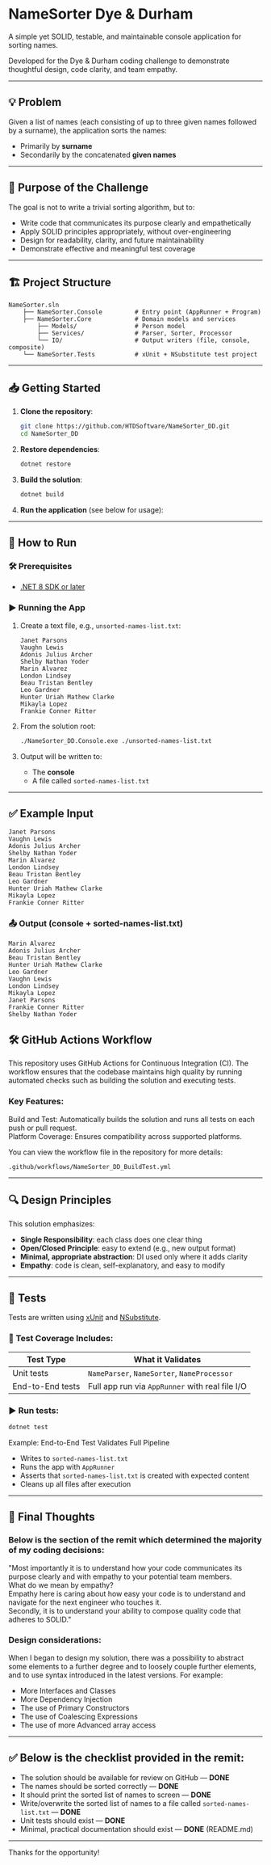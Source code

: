 # NameSorter Dye & Durham

A simple yet SOLID, testable, and maintainable console application for sorting names.  

Developed for the Dye & Durham coding challenge to demonstrate thoughtful design, code clarity, and team empathy.

---

## 💡 Problem

Given a list of names (each consisting of up to three given names followed by a surname), the application sorts the names:

- Primarily by **surname**
- Secondarily by the concatenated **given names**

---

## 🧠 Purpose of the Challenge

The goal is not to write a trivial sorting algorithm, but to:

- Write code that communicates its purpose clearly and empathetically
- Apply SOLID principles appropriately, without over-engineering
- Design for readability, clarity, and future maintainability
- Demonstrate effective and meaningful test coverage

---

## 🏗️ Project Structure

```
NameSorter.sln
    ├── NameSorter.Console         # Entry point (AppRunner + Program)
    ├── NameSorter.Core            # Domain models and services
        ├── Models/                # Person model
        ├── Services/              # Parser, Sorter, Processor
        └── IO/                    # Output writers (file, console, composite)
    └── NameSorter.Tests           # xUnit + NSubstitute test project
```

---

## 📥 Getting Started

1. **Clone the repository**:

   ```bash
   git clone https://github.com/HTDSoftware/NameSorter_DD.git
   cd NameSorter_DD
   ```

2. **Restore dependencies**:

   ```bash
   dotnet restore
   ```

3. **Build the solution**:

   ```bash
   dotnet build
   ```

4. **Run the application** (see below for usage):

---

## 🚀 How to Run

### 🛠 Prerequisites

- [.NET 8 SDK or later](https://dotnet.microsoft.com/en-us/download)

### ▶️ Running the App

1. Create a text file, e.g., `unsorted-names-list.txt`:

   ```
   Janet Parsons
   Vaughn Lewis
   Adonis Julius Archer
   Shelby Nathan Yoder
   Marin Alvarez
   London Lindsey
   Beau Tristan Bentley
   Leo Gardner
   Hunter Uriah Mathew Clarke
   Mikayla Lopez
   Frankie Conner Ritter
   ```

2. From the solution root:

   ```bash
   ./NameSorter_DD.Console.exe ./unsorted-names-list.txt
   ```

3. Output will be written to:

   - The **console**
   - A file called `sorted-names-list.txt`

---

## ✅ Example Input

```
Janet Parsons
Vaughn Lewis
Adonis Julius Archer
Shelby Nathan Yoder
Marin Alvarez
London Lindsey
Beau Tristan Bentley
Leo Gardner
Hunter Uriah Mathew Clarke
Mikayla Lopez
Frankie Conner Ritter
```

### 📤 Output (console + sorted-names-list.txt)

```
Marin Alvarez
Adonis Julius Archer
Beau Tristan Bentley
Hunter Uriah Mathew Clarke
Leo Gardner
Vaughn Lewis
London Lindsey
Mikayla Lopez
Janet Parsons
Frankie Conner Ritter
Shelby Nathan Yoder

```

## 🛠️ GitHub Actions Workflow
This repository uses GitHub Actions for Continuous Integration (CI). The workflow ensures that the codebase maintains high quality by running automated checks such as building the solution and executing tests.

### Key Features:
Build and Test: Automatically builds the solution and runs all tests on each push or pull request.  
Platform Coverage: Ensures compatibility across supported platforms.  

You can view the workflow file in the repository for more details:  
  
    .github/workflows/NameSorter_DD_BuildTest.yml  

---

## 🔍 Design Principles

This solution emphasizes:

- **Single Responsibility**: each class does one clear thing
- **Open/Closed Principle**: easy to extend (e.g., new output format)
- **Minimal, appropriate abstraction**: DI used only where it adds clarity
- **Empathy**: code is clean, self-explanatory, and easy to modify

---

## 🧪 Tests

Tests are written using [xUnit](https://xunit.net/) and [NSubstitute](https://nsubstitute.github.io/).

### 🔬 Test Coverage Includes:

| Test Type       | What it Validates                         |
|------------------|-------------------------------------------|
| Unit tests       | `NameParser`, `NameSorter`, `NameProcessor` |
| End-to-End tests | Full app run via `AppRunner` with real file I/O |

### ▶️ Run tests:

```bash
dotnet test
```

Example: End-to-End Test Validates Full Pipeline  
- Writes to `sorted-names-list.txt`  
- Runs the app with `AppRunner`  
- Asserts that `sorted-names-list.txt` is created with expected content  
- Cleans up all files after execution  

---

## 🙌 Final Thoughts

### Below is the section of the remit which determined the majority of my coding decisions:

"Most importantly it is to understand how your code communicates its purpose clearly and with empathy to your potential team members.  
What do we mean by empathy?  
Empathy here is caring about how easy your code is to understand and navigate for the next engineer who touches it.  
Secondly, it is to understand your ability to compose quality code that adheres to SOLID."

### Design considerations:

When I began to design my solution, there was a possibility to abstract some elements to a further degree and to loosely couple further elements, and to use syntax introduced in the latest versions. For example:  
- More Interfaces and Classes  
- More Dependency Injection  
- The use of Primary Constructors  
- The use of Coalescing Expressions  
- The use of more Advanced array access  

---

## ✅ Below is the checklist provided in the remit:

- The solution should be available for review on GitHub — **DONE**
- The names should be sorted correctly — **DONE**
- It should print the sorted list of names to screen — **DONE**
- Write/overwrite the sorted list of names to a file called `sorted-names-list.txt` — **DONE**
- Unit tests should exist — **DONE**
- Minimal, practical documentation should exist — **DONE** (README.md)

---

Thanks for the opportunity!
